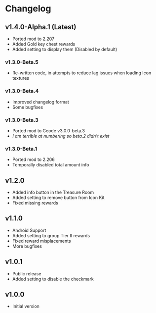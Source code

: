 # Changelog

## <cg>v1.4.0-Alpha.1</c> (Latest)

* <cp>Ported mod to 2.207</c>
* <cg>Added</c> Gold key chest rewards
* <cg>Added</c> setting to display them (Disabled by default)

### <cb>v1.3.0-Beta.5</c>

* <cy>Re-written</c> code, in attempts to reduce lag issues when loading Icon textures

### <cb>v1.3.0-Beta.4</c>

* <cy>Improved</c> changelog format
* Some bugfixes

### <cb>v1.3.0-Beta.3</c>

* <co>Ported mod to Geode v3.0.0-beta.3</c>
* *I am terrible at numbering so beta.2 didn't exist*

### <cb>v1.3.0-Beta.1</c>

* <cp>Ported mod to 2.206</c>
* <cr>Temporally disabled</c> total amount info

## <cb>v1.2.0</c>

* <cg>Added</c> info button in the Treasure Room
* <cg>Added</c> setting to remove button from Icon Kit
* <cy>Fixed</c> missing rewards

## <cb>v1.1.0</c>

* <cp>Android Support</c>
* <cg>Added</c> setting to group Tier II rewards
* <cy>Fixed</c> reward misplacements
* More bugfixes

## <cb>v1.0.1</c>

* <cp>Public release</c>
* <cg>Added</c> setting to disable the checkmark

## <cb>v1.0.0</c>

* <cp>Initial version</c>